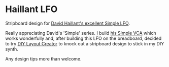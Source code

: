 # Haillant LFO
Stripboard design for [David Haillant's excellent Simple LFO](https://www.davidhaillant.com/simple-lfo-1-5/). 

Really appreciating David's 'Simple' series. I build [his Simple VCA](https://www.davidhaillant.com/simple-vca/) which works wonderfully and, after building this LFO on the breadboard, decided to try [DIY Layout Creator](https://bancika.github.io/diy-layout-creator/) to knock out a stripboard design to stick in my DIY synth.

Any design tips more than welcome.